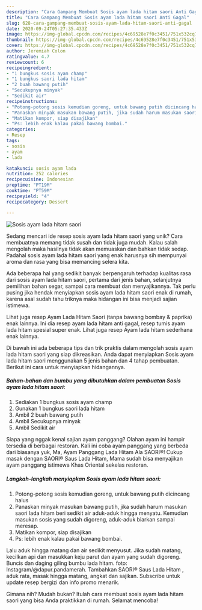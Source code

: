 ```yaml
---
description: "Cara Gampang Membuat Sosis ayam lada hitam saori Anti Gagal"
title: "Cara Gampang Membuat Sosis ayam lada hitam saori Anti Gagal"
slug: 628-cara-gampang-membuat-sosis-ayam-lada-hitam-saori-anti-gagal
date: 2020-09-24T05:27:35.433Z
image: https://img-global.cpcdn.com/recipes/4c69528e7f0c3451/751x532cq70/sosis-ayam-lada-hitam-saori-foto-resep-utama.jpg
thumbnail: https://img-global.cpcdn.com/recipes/4c69528e7f0c3451/751x532cq70/sosis-ayam-lada-hitam-saori-foto-resep-utama.jpg
cover: https://img-global.cpcdn.com/recipes/4c69528e7f0c3451/751x532cq70/sosis-ayam-lada-hitam-saori-foto-resep-utama.jpg
author: Jeremiah Colon
ratingvalue: 4.7
reviewcount: 6
recipeingredient:
- "1 bungkus sosis ayam champ"
- "1 bungkus saori lada hitam"
- "2 buah bawang putih"
- "Secukupnya minyak"
- "Sedikit air"
recipeinstructions:
- "Potong-potong sosis kemudian goreng, untuk bawang putih dicincang halus"
- "Panaskan minyak masukan bawang putih, jika sudah harum masukan saori lada hitam beri sedikit air aduk-aduk hingga menyatu. Kemudian masukan sosis yang sudah digoreng, aduk-aduk biarkan sampai meresap."
- "Matikan kompor, siap disajikan"
- "Ps: lebih enak kalau pakai bawang bombai."
categories:
- Resep
tags:
- sosis
- ayam
- lada

katakunci: sosis ayam lada 
nutrition: 252 calories
recipecuisine: Indonesian
preptime: "PT19M"
cooktime: "PT59M"
recipeyield: "4"
recipecategory: Dessert

---
```



![Sosis ayam lada hitam saori](https://img-global.cpcdn.com/recipes/4c69528e7f0c3451/751x532cq70/sosis-ayam-lada-hitam-saori-foto-resep-utama.jpg)

Sedang mencari ide resep sosis ayam lada hitam saori yang unik? Cara membuatnya memang tidak susah dan tidak juga mudah. Kalau salah mengolah maka hasilnya tidak akan memuaskan dan bahkan tidak sedap. Padahal sosis ayam lada hitam saori yang enak harusnya sih mempunyai aroma dan rasa yang bisa memancing selera kita.

Ada beberapa hal yang sedikit banyak berpengaruh terhadap kualitas rasa dari sosis ayam lada hitam saori, pertama dari jenis bahan, selanjutnya pemilihan bahan segar, sampai cara membuat dan menyajikannya. Tak perlu pusing jika hendak menyiapkan sosis ayam lada hitam saori enak di rumah, karena asal sudah tahu triknya maka hidangan ini bisa menjadi sajian istimewa.

Lihat juga resep Ayam Lada Hitam Saori (tanpa bawang bombay &amp; paprika) enak lainnya. Ini dia resep ayam lada hitam anti gagal, resep tumis ayam lada hitam spesial super enak. Lihat juga resep Ayam lada hitam sederhana enak lainnya.


Di bawah ini ada beberapa tips dan trik praktis dalam mengolah sosis ayam lada hitam saori yang siap dikreasikan. Anda dapat menyiapkan Sosis ayam lada hitam saori menggunakan 5 jenis bahan dan 4 tahap pembuatan. Berikut ini cara untuk menyiapkan hidangannya.

<!--inarticleads1-->

##### Bahan-bahan dan bumbu yang dibutuhkan dalam pembuatan Sosis ayam lada hitam saori:

1. Sediakan 1 bungkus sosis ayam champ
1. Gunakan 1 bungkus saori lada hitam
1. Ambil 2 buah bawang putih
1. Ambil Secukupnya minyak
1. Ambil Sedikit air


Siapa yang nggak kenal sajian ayam panggang? Olahan ayam ini hampir tersedia di berbagai restoran. Kali ini coba ayam panggang yang berbeda dari biasanya yuk, Ma, Ayam Panggang Lada Hitam Ala SAORI®! Cukup masak dengan SAORI® Saus Lada Hitam, Mama sudah bisa menyajikan ayam panggang istimewa Khas Oriental sekelas restoran. 

<!--inarticleads2-->

##### Langkah-langkah menyiapkan Sosis ayam lada hitam saori:

1. Potong-potong sosis kemudian goreng, untuk bawang putih dicincang halus
1. Panaskan minyak masukan bawang putih, jika sudah harum masukan saori lada hitam beri sedikit air aduk-aduk hingga menyatu. Kemudian masukan sosis yang sudah digoreng, aduk-aduk biarkan sampai meresap.
1. Matikan kompor, siap disajikan
1. Ps: lebih enak kalau pakai bawang bombai.


Lalu aduk hingga matang dan air sedikit menyusut. Jika sudah matang, kecilkan api dan masukkan keju parut dan ayam yang sudah digoreng. Buncis dan daging giling bumbu lada hitam. foto: Instagram/@dapur.pandamerah. Tambahkan SAORI® Saus Lada Hitam , aduk rata, masak hingga matang, angkat dan sajikan. Subscribe untuk update resep bergizi dan info promo menarik. 

Gimana nih? Mudah bukan? Itulah cara membuat sosis ayam lada hitam saori yang bisa Anda praktikkan di rumah. Selamat mencoba!
